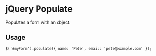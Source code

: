 # jQuery Populate

Populates a form with an object.

## Usage

    $('#myForm').populate({ name: 'Pete', email: 'pete@example.com' });